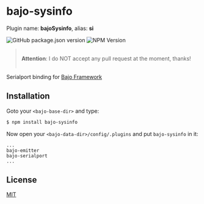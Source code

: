 # bajo-sysinfo

Plugin name: **bajoSysinfo**, alias: **si**

![GitHub package.json version](https://img.shields.io/github/package-json/v/ardhi/bajo-sysinfo) ![NPM Version](https://img.shields.io/npm/v/bajo-sysinfo)

> <br />**Attention**: I do NOT accept any pull request at the moment, thanks!<br /><br />

Serialport binding for [Bajo Framework](https://github.com/ardhi/bajo)

## Installation

Goto your ```<bajo-base-dir>``` and type:

```bash
$ npm install bajo-sysinfo
```

Now open your ```<bajo-data-dir>/config/.plugins``` and put ```bajo-sysinfo``` in it:

```
...
bajo-emitter
bajo-serialport
...
```

## License

[MIT](LICENSE)